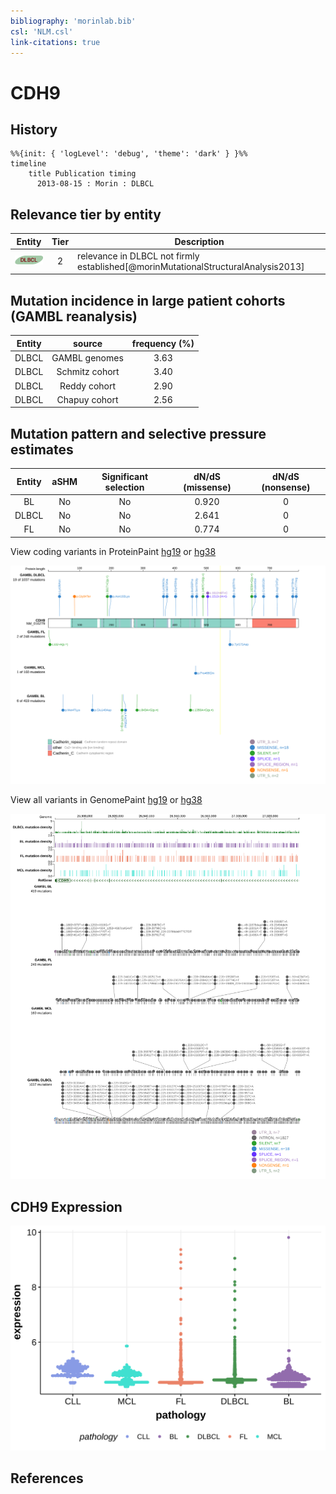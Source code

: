 ```yaml
---
bibliography: 'morinlab.bib'
csl: 'NLM.csl'
link-citations: true
---
```

# CDH9

## History

```mermaid
%%{init: { 'logLevel': 'debug', 'theme': 'dark' } }%%
timeline
    title Publication timing
      2013-08-15 : Morin : DLBCL
```

## Relevance tier by entity

|Entity|Tier|Description                              |
|:------:|:----:|-----------------------------------------|
|![DLBCL](images/icons/DLBCL_tier2.png) |2   |relevance in DLBCL not firmly established[@morinMutationalStructuralAnalysis2013]|

## Mutation incidence in large patient cohorts (GAMBL reanalysis)

|Entity|source        |frequency (%)|
|:------:|:--------------:|:-------------:|
|DLBCL |GAMBL genomes |3.63         |
|DLBCL |Schmitz cohort|3.40         |
|DLBCL |Reddy cohort  |2.90         |
|DLBCL |Chapuy cohort |2.56         |

## Mutation pattern and selective pressure estimates

|Entity|aSHM|Significant selection|dN/dS (missense)|dN/dS (nonsense)|
|:------:|:----:|:---------------------:|:----------------:|:----------------:|
|BL    |No  |No                   |0.920           |0               |
|DLBCL |No  |No                   |2.641           |0               |
|FL    |No  |No                   |0.774           |0               |




View coding variants in ProteinPaint [hg19](https://morinlab.github.io/LLMPP/GAMBL/CDH9_protein.html)  or [hg38](https://morinlab.github.io/LLMPP/GAMBL/CDH9_protein_hg38.html)

![](images/proteinpaint/CDH9_NM_016279.svg)

View all variants in GenomePaint [hg19](https://morinlab.github.io/LLMPP/GAMBL/CDH9.html)  or [hg38](https://morinlab.github.io/LLMPP/GAMBL/CDH9_hg38.html)

![](images/proteinpaint/CDH9.svg)

## CDH9 Expression
![](images/gene_expression/CDH9_by_pathology.svg)
<!-- ORIGIN: morinMutationalStructuralAnalysis2013 -->
<!-- DLBCL: morinMutationalStructuralAnalysis2013 -->

## References
